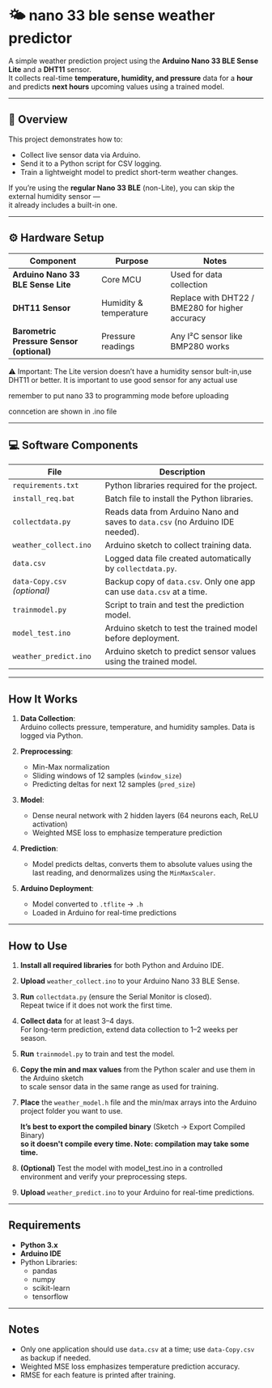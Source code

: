 # 🌤️ nano 33 ble sense weather predictor

A simple weather prediction project using the **Arduino Nano 33 BLE Sense Lite** and a **DHT11** sensor.  
It collects real-time **temperature, humidity, and pressure** data for a **hour** and predicts **next hours** upcoming values using a trained model.

---

## 🧠 Overview

This project demonstrates how to:
- Collect live sensor data via Arduino.
- Send it to a Python script for CSV logging.
- Train a lightweight model to predict short-term weather changes.

If you’re using the **regular Nano 33 BLE** (non-Lite), you can skip the external humidity sensor —  
it already includes a built-in one.

---

## ⚙️ Hardware Setup

| Component | Purpose | Notes |
|------------|----------|-------|
| **Arduino Nano 33 BLE Sense Lite** | Core MCU | Used for data collection |
| **DHT11 Sensor** | Humidity & temperature | Replace with DHT22 / BME280 for higher accuracy |
| **Barometric Pressure Sensor (optional)** | Pressure readings | Any I²C sensor like BMP280 works |

⚠️ Important: The Lite version doesn’t have a humidity sensor bult-in,use DHT11 or better.
It is important to use good sensor for any actual use

remember to put nano 33 to programming mode before uploading

conncetion are shown in .ino file

---

## 💻 Software Components

| File | Description |
|------|-------------|
| `requirements.txt` | Python libraries required for the project. |
| `install_req.bat` | Batch file to install the Python libraries. |
| `collectdata.py` | Reads data from Arduino Nano and saves to `data.csv` (no Arduino IDE needed). |
| `weather_collect.ino` | Arduino sketch to collect training data. |
| `data.csv` | Logged data file created automatically by `collectdata.py`. |
| `data-Copy.csv` *(optional)* | Backup copy of `data.csv`. Only one app can use `data.csv` at a time. |
| `trainmodel.py` | Script to train and test the prediction model. |
| `model_test.ino` | Arduino sketch to test the trained model before deployment. |
| `weather_predict.ino` | Arduino sketch to predict sensor values using the trained model. |

---

## How It Works

1. **Data Collection**:  
   Arduino collects pressure, temperature, and humidity samples. Data is logged via Python.  

2. **Preprocessing**:  
   - Min-Max normalization  
   - Sliding windows of 12 samples (`window_size`)  
   - Predicting deltas for next 12 samples (`pred_size`)  

3. **Model**:  
   - Dense neural network with 2 hidden layers (64 neurons each, ReLU activation)  
   - Weighted MSE loss to emphasize temperature prediction  

4. **Prediction**:  
   - Model predicts deltas, converts them to absolute values using the last reading, and denormalizes using the `MinMaxScaler`.  

5. **Arduino Deployment**:  
   - Model converted to `.tflite` → `.h`  
   - Loaded in Arduino for real-time predictions  

---

## How to Use

1. **Install all required libraries** for both Python and Arduino IDE.

2. **Upload** `weather_collect.ino` to your Arduino Nano 33 BLE Sense.

3. **Run** `collectdata.py` (ensure the Serial Monitor is closed).  
   Repeat twice if it does not work the first time.

4. **Collect data** for at least 3–4 days.  
   For long-term prediction, extend data collection to 1–2 weeks per season.

5. **Run** `trainmodel.py` to train and test the model.

6. **Copy the min and max values** from the Python scaler and use them in the Arduino sketch  
   to scale sensor data in the same range as used for training.
   
8. **Place** the `weather_model.h` file and the min/max arrays into the Arduino project folder you want to use.

   **It’s best to export the compiled binary** (Sketch → Export Compiled Binary)  
   **so it doesn't compile every time. Note: compilation may take some time.**

9. **(Optional)** Test the model with model_test.ino in a controlled environment and verify your preprocessing steps.

10. **Upload** `weather_predict.ino` to your Arduino for real-time predictions.


---

## Requirements

- **Python 3.x**  
- **Arduino IDE**  
- Python Libraries:
  - pandas
  - numpy
  - scikit-learn
  - tensorflow  

---

## Notes

- Only one application should use `data.csv` at a time; use `data-Copy.csv` as backup if needed.  
- Weighted MSE loss emphasizes temperature prediction accuracy.  
- RMSE for each feature is printed after training.  

